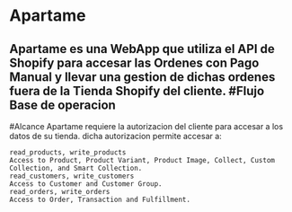 # Apartame
Apartame es una WebApp que utiliza el API de Shopify para accesar las Ordenes con Pago Manual y llevar una gestion de dichas ordenes fuera de la Tienda Shopify del cliente.
#Flujo Base de operacion
---
#Alcance
Apartame requiere la autorizacion del cliente para accesar a los datos de su tienda. dicha autorizacion permite accesar a:

    read_products, write_products
    Access to Product, Product Variant, Product Image, Collect, Custom Collection, and Smart Collection.
    read_customers, write_customers
    Access to Customer and Customer Group.
    read_orders, write_orders
    Access to Order, Transaction and Fulfillment.
    

